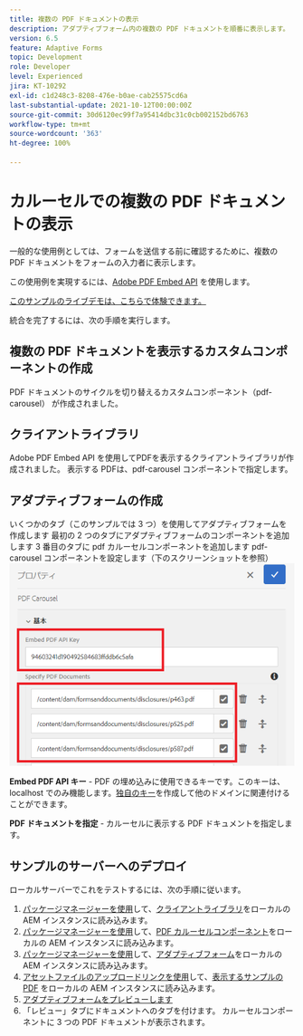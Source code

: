```yaml
---
title: 複数の PDF ドキュメントの表示
description: アダプティブフォーム内の複数の PDF ドキュメントを順番に表示します。
version: 6.5
feature: Adaptive Forms
topic: Development
role: Developer
level: Experienced
jira: KT-10292
exl-id: c1d248c3-8208-476e-b0ae-cab25575cd6a
last-substantial-update: 2021-10-12T00:00:00Z
source-git-commit: 30d6120ec99f7a95414dbc31c0cb002152bd6763
workflow-type: tm+mt
source-wordcount: '363'
ht-degree: 100%

---
```


# カルーセルでの複数の PDF ドキュメントの表示

一般的な使用例としては、フォームを送信する前に確認するために、複数の PDF ドキュメントをフォームの入力者に表示します。

この使用例を実現するには、[Adobe PDF Embed API](https://www.adobe.io/apis/documentcloud/dcsdk/pdf-embed.html?lang=ja) を使用します。

[このサンプルのライブデモは、こちらで体験できます。](https://forms.enablementadobe.com/content/dam/formsanddocuments/wefinancecreditcard/jcr:content?wcmmode=disabled)

統合を完了するには、次の手順を実行します。

## 複数の PDF ドキュメントを表示するカスタムコンポーネントの作成

PDF ドキュメントのサイクルを切り替えるカスタムコンポーネント（pdf-carousel） が作成されました。

## クライアントライブラリ

Adobe PDF Embed API を使用してPDFを表示するクライアントライブラリが作成されました。 表示する PDFは、pdf-carousel コンポーネントで指定します。

## アダプティブフォームの作成

いくつかのタブ（このサンプルでは 3 つ）を使用してアダプティブフォームを作成します
最初の 2 つのタブにアダプティブフォームのコンポーネントを追加します
3 番目のタブに pdf カルーセルコンポーネントを追加します
pdf-carousel コンポーネントを設定します（下のスクリーンショットを参照）
![pdf-carousel](assets/pdf-carousel-af-component.png)

**Embed PDF API キー** - PDF の埋め込みに使用できるキーです。このキーは、localhost でのみ機能します。[独自のキー](https://www.adobe.io/apis/documentcloud/dcsdk/pdf-embed.html?lang=ja)を作成して他のドメインに関連付けることができます。

**PDF ドキュメントを指定** - カルーセルに表示する PDF ドキュメントを指定します。


## サンプルのサーバーへのデプロイ

ローカルサーバーでこれをテストするには、次の手順に従います。

1. [パッケージマネージャーを使用](http://localhost:4502/crx/packmgr/index.jsp)して、[クライアントライブラリ](assets/pdf-carousel-client-lib.zip)をローカルの AEM インスタンスに読み込みます。
1. [パッケージマネージャーを使用](http://localhost:4502/crx/packmgr/index.jsp)して、[PDF カルーセルコンポーネント](assets/pdf-carousel-component.zip)をローカルの AEM インスタンスに読み込みます。
1. [パッケージマネージャーを使用](assets/adaptive-form-pdf-carousel.zip)して、[アダプティブフォーム](http://localhost:4502/crx/packmgr/index.jsp)をローカルの AEM インスタンスに読み込みます。
1. [アセットファイルのアップロードリンクを使用](http://localhost:4502/assets.html/content/dam)して、[表示するサンプルの PDF](assets/pdf-carousel-sample-documents.zip) をローカルの AEM インスタンスに読み込みます。
1. [アダプティブフォームをプレビューします](http://localhost:4502/content/dam/formsanddocuments/wefinancecreditcard/jcr:content?wcmmode=disabled)
1. 「レビュー」タブにドキュメントへのタブを付けます。 カルーセルコンポーネントに 3 つの PDF ドキュメントが表示されます。
